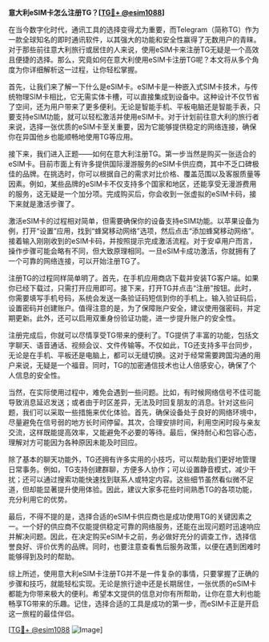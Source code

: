 **意大利eSIM卡怎么注册TG？[[TG💪+ @esim1088](https://t.me/s/esim1088)]**

在当今数字化时代，通讯工具的选择变得尤为重要，而Telegram（简称TG）作为一款全球知名的即时通讯软件，以其强大的功能和安全性赢得了无数用户的青睐。对于那些前往意大利旅行或居住的人来说，使用eSIM卡来注册TG无疑是一个高效且便捷的选择。那么，究竟如何在意大利使用eSIM卡注册TG呢？本文将从多个角度为你详细解析这一过程，让你轻松掌握。

首先，让我们来了解一下什么是eSIM卡。eSIM卡是一种嵌入式SIM卡技术，与传统物理SIM卡相比，它无需实体卡槽，可以直接集成到设备中。这种设计不仅节省了空间，还为用户带来了更多便利。无论是智能手机、平板电脑还是智能手表，只要支持eSIM功能，就可以轻松激活并使用eSIM卡。对于计划前往意大利的旅行者来说，选择一张优质的eSIM卡至关重要，因为它能够提供稳定的网络连接，确保你在异国他乡也能顺畅地使用TG等应用。

接下来，我们进入正题——如何在意大利注册TG。第一步当然是购买一张适合的eSIM卡。目前市面上有许多提供国际漫游服务的eSIM卡供应商，其中不乏口碑极佳的品牌。在挑选时，你可以根据自己的需求对比价格、覆盖范围以及客服质量等因素。例如，某些品牌的eSIM卡不仅支持多个国家和地区，还能享受无漫游费用的服务，这无疑是一个加分项。完成购买后，你会收到一张虚拟的eSIM卡码，接下来就是激活步骤了。

激活eSIM卡的过程相对简单，但需要确保你的设备支持eSIM功能。以苹果设备为例，打开“设置”应用，找到“蜂窝移动网络”选项，然后点击“添加蜂窝移动网络”。接着输入刚刚收到的eSIM卡码，并按照提示完成激活流程。对于安卓用户而言，操作步骤可能会略有不同，但大致原理相同。一旦eSIM卡成功激活，你就拥有了一个可靠的网络连接，可以开始注册TG了。

注册TG的过程同样简单明了。首先，在手机应用商店下载并安装TG客户端。如果你已经下载过，只需打开应用即可。接下来，打开TG并点击“注册”按钮。此时，你需要填写手机号码，系统会发送一条验证码短信到你的手机上。输入验证码后，设置密码并创建账户。值得注意的是，为了保障账户安全，建议使用强密码，并定期更新。此外，还可以启用双重身份验证功能，进一步提升账户的安全性。

注册完成后，你就可以尽情享受TG带来的便利了。TG提供了丰富的功能，包括文字聊天、语音通话、视频会议、文件传输等。不仅如此，TG还支持多平台同步，无论是在手机、平板还是电脑上，都可以无缝切换。这对于经常需要跨国沟通的用户来说，无疑是一个福音。同时，TG的加密通信技术也让人倍感安心，确保了个人信息的安全性。

当然，在实际使用过程中，难免会遇到一些问题。比如，有时候网络信号不佳可能导致消息延迟发送；或者由于时区差异，无法及时回复朋友的消息。针对这些问题，我们可以采取一些措施来优化体验。首先，确保设备处于良好的网络环境中，尽量避免在信号弱的地方长时间停留。其次，合理安排时间，利用空闲时段与亲友交流，这样既能提高效率，又能避免不必要的等待。最后，保持耐心和包容心态，理解对方可能因为各种原因未能及时回应。

除了基本的聊天功能外，TG还拥有许多实用的小技巧，可以帮助我们更好地管理日常事务。例如，TG支持创建群聊，方便多人协作；可以设置静音模式，减少干扰；还可以通过搜索功能快速找到联系人或特定内容。这些细节虽然看似微不足道，但却能显著提升使用体验。因此，建议大家多花些时间熟悉TG的各项功能，充分利用它的优势。

最后，不得不提的是，选择合适的eSIM卡供应商也是成功使用TG的关键因素之一。一个好的供应商不仅能提供稳定可靠的网络服务，还能在出现问题时迅速响应并解决问题。因此，在决定购买eSIM卡之前，务必做好充分的调查工作，选择信誉良好、评价优秀的品牌。同时，也要注意查看售后服务政策，以便在遇到困难时能够得到及时的帮助。

综上所述，使用意大利eSIM卡注册TG并不是一件复杂的事情，只要掌握了正确的步骤和技巧，就能轻松实现。无论是旅行途中还是长期居住，一张优质的eSIM卡都能为你带来极大的便利。希望本文提供的信息对你有所帮助，让你在意大利也能畅享TG带来的乐趣。记住，选择合适的工具是成功的第一步，而eSIM卡正是开启这一旅程的最佳伴侣。

[[TG💪+ @esim1088](https://t.me/s/esim1088) ![Image](https://i.postimg.cc/4NQfJmqS/Snipaste-2025-05-13-00-14-12.png)]